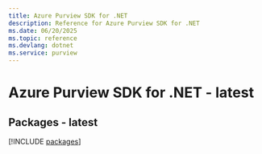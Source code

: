 ```yaml
---
title: Azure Purview SDK for .NET
description: Reference for Azure Purview SDK for .NET
ms.date: 06/20/2025
ms.topic: reference
ms.devlang: dotnet
ms.service: purview
---
```

# Azure Purview SDK for .NET - latest
## Packages - latest
[!INCLUDE [packages](purview-index.md)]